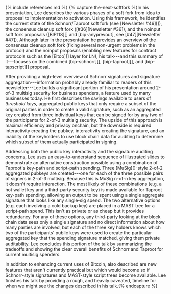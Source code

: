 {% include references.md %}
{% capture the-next-softfork %}In his presentation, Lee describes the various phases
  of a soft fork from idea to proposal to implementation to activation.
  Using this framework, he identifies the current state of the
  Schnorr/Taproot soft fork (see [Newsletter #46][]), the consensus
  cleanup soft fork ([#36][Newsletter #36]), and the noinput soft fork
  proposals ([BIP118][] and [bip-anyprevout], see [#47][Newsletter
  #47]).  Although later in the presentation he provides an overview of
  the consensus cleanup soft fork (fixing several non-urgent problems
  in the protocol) and the noinput proposals (enabling new features for
  contract protocols such as the [Eltoo][] layer for LN), his talk---and
  this summary of it---focuses on the combined [bip-schnorr][],
  [bip-taproot][], and [bip-tapscript][] proposal.

  After providing a high-level overview of Schnorr signatures and
  signature aggregation---information probably already familiar to
  readers of this newsletter---Lee builds a significant portion of his
  presentation around 2-of-3 multisig security for business
  spenders, a feature used by many businesses today.  He first
  describes the savings available to users of *threshold keys,*
  aggregated public keys that only require a subset of the original
  parties in order to create a valid signature, such as an aggregated
  key created from three individual keys that can be signed for by any
  two of the participants for 2-of-3 multisig security.  The upside of
  this approach is maximal efficiency and privacy onchain, but the
  downside is required interactivity creating the pubkey,
  interactivity creating the signature, and an inability of the
  keyholders to use block chain data for auditing to determine which
  subset of them actually participated in signing.

  Addressing both the public key interactivity and the signature
  auditing concerns, Lee uses an easy-to-understand sequence of illustrated slides to demonstrate an alternative construction possible
  using a combination of Taproot's key-path and script-path spending.
  Three [MuSig][]-style 2-of-2 aggregated pubkeys are created---one
  for each of the three possible pairs of signers in 2-of-3 multisig.
  Because this is MuSig n-of-n key aggregation, it doesn't require
  interaction.  The most likely of these combinations (e.g.  a hot
  wallet key and a third-party security key) is made available for
  Taproot key-path spending, allowing an output to be spent using a
  single aggregate signature that looks like any single-sig spend.
  The two alternative options (e.g. each involving a cold backup key)
  are placed in a MAST tree for a script-path spend.  This isn't as
  private or as cheap but it provides redundancy.  For any of these
  options, any third-party looking at the block chain data sees only a
  single signature and no direct information about how many parties
  are involved, but each of the three key holders knows which two of
  the participants' public keys were used to create the particular
  aggregated key that the spending signature matched, giving them
  private auditability.  Lee concludes this portion of the talk by
  summarizing the tradeoffs and showing the clear overall benefits of
  Schnorr and Taproot for current multisig spenders.

  In addition to enhancing current uses of Bitcoin, also described are
  new features that aren't currently practical but which would become
  so if Schnorr-style signatures and MAST-style script trees become
  available.  Lee finishes his talk by providing a rough, and heavily
  caveated, timeline for when we might see the changes described in
  his talk.{% endcapture %}
